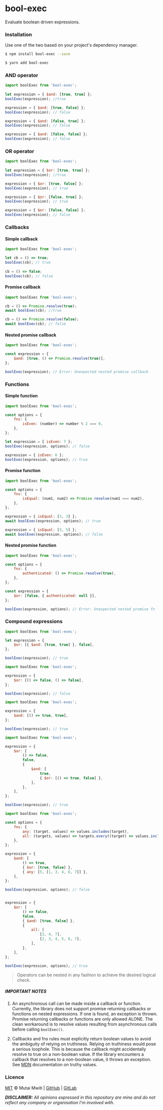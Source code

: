 # bool-exec
Evaluate boolean driven expressions.

### Installation

Use one of the two based on your project's dependency manager.

```bash
$ npm install bool-exec --save

$ yarn add bool-exec
```

### AND operator

```javascript
import boolExec from 'bool-exec';
    
let expression = { $and: [true, true] };
boolExec(expression); //true

expression = { $and: [true, false] };
boolExec(expression); // false

expression = { $and: [false, true] };
boolExec(expression); // false

expression = { $and: [false, false] };
boolExec(expression); // false
```

### OR operator

```javascript
import boolExec from 'bool-exec';
    
let expression = { $or: [true, true] };
boolExec(expression); //true

expression = { $or: [true, false] };
boolExec(expression); // true

expression = { $or: [false, true] };
boolExec(expression); // true

expression = { $or: [false, false] };
boolExec(expression); // false
```

### Callbacks

#### Simple callback
```javascript
import boolExec from 'bool-exec';

let cb = () => true;
boolExec(cb); // true
    
cb = () => false;
boolExec(cb); // false
```

#### Promise callback
```javascript
import boolExec from 'bool-exec';

cb = () => Promise.resolve(true);
await boolExec(cb); //true

cb = () => Promise.resolve(false);
await boolExec(cb); // false
```

#### Nested promise callback
```javascript
import boolExec from 'bool-exec';

const expression = {
    $and: [true, () => Promise.resolve(true)],
};

boolExec(expression); // Error: Unexpected nested promise callback
```


### Functions

#### Simple function
```javascript
import boolExec from 'bool-exec';

const options = {
    fns: {
        isEven: (number) => number % 2 === 0,
    },
};

let expression = { isEven: 7 };
boolExec(expression, options); // false

expression = { isEven: 6 };
boolExec(expression, options); // true
```

#### Promise function
```javascript
import boolExec from 'bool-exec';

const options = {
    fns: {
        isEqual: (num1, num2) => Promise.resolve(num1 === num2),
    },
};

expression = { isEqual: [3, 3] };
await boolExec(expression, options); // true

expression = { isEqual: [3, 5] };
await boolExec(expression, options); // false
```

#### Nested promise function
```javascript
import boolExec from 'bool-exec';

const options = {
    fns: {
        authenticated: () => Promise.resolve(true),
    },
};

const expression = {
    $or: [false, { authenticated: null }],
};

boolExec(expression, options); // Error: Unexpected nested promise fn
```

### Compound expressions
```javascript
import boolExec from 'bool-exec';

let expression = {
    $or: [{ $and: [true, true] }, false],
};

boolExec(expression); // true
```

```javascript
import boolExec from 'bool-exec';

expression = {
    $or: [() => false, () => false],
};

boolExec(expression); // false
```

```javascript
import boolExec from 'bool-exec';

expression = {
    $and: [() => true, true],
};

boolExec(expression); // true
```

```javascript
import boolExec from 'bool-exec';

expression = {
    $or: [
        () => false,
        false,
        {
            $and: [
                true,
                { $or: [() => true, false] },
            ],
        },
    ],
};

boolExec(expression); // true
```

```javascript
import boolExec from 'bool-exec';

const options = {
    fns: {
        any: (target, values) => values.includes(target),
        all: (targets, values) => targets.every((target) => values.includes(target)),
    },
};

expression = {
    $and: [
        () => true,
        { $or: [true, false] },
        { any: [5, [1, 3, 4, 6, 7]] },
    ],
};

boolExec(expression, options); // false


expression = {
    $or: [
        () => false,
        false,
        { $and: [true, false] },
        {
            all: [
                [3, 4, 7],
                [2, 3, 4, 5, 6, 7],
            ],
        },
    ],
};

boolExec(expression, options); // true
```

> Operators can be nested in any fashion to achieve the desired logical check.

##### IMPORTANT NOTES

1. An asynchronous call can be made inside a callback or function. Currently, the library does not support promise 
   returning callbacks or functions on nested expressions. If one is found, an exception is thrown. Promise returning 
   callbacks or functions are only allowed ALONE. The clean workaround is to resolve values resulting from asynchronous 
   calls before calling `boolExec()`.

2. Callbacks and fns rules must explicitly return boolean values to avoid the ambiguity of relying on truthiness. 
   Relying on truthiness would pose a serious loophole. This is because the callback might accidentally resolve to true
   on a non-boolean value. If the library encounters a callback that resolves to a non-boolean value, it throws an
   exception. See [MDN](https://developer.mozilla.org/en-US/docs/Glossary/Truthy) documentation on truthy values.


### Licence

[MIT](https://mit-license.org/) © Mutai Mwiti |
[GitHub](https://github.com/mutaimwiti) |
[GitLab](https://gitlab.com/mutaimwiti)

_**DISCLAIMER:**_
_All opinions expressed in this repository are mine and do not reflect any company or organisation I'm involved with._
